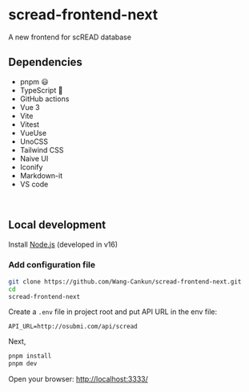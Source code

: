 # scread-frontend-next

A new frontend for scREAD database

## Dependencies

- pnpm 😃
- TypeScript 🦾
- GitHub actions 
- Vue 3 
- Vite
- Vitest
- VueUse
- UnoCSS
- Tailwind CSS 
- Naive UI 
- Iconify
- Markdown-it
- VS code

<br>

## Local development

Install [Node.js](https://nodejs.org/en/) (developed in v16)

### Add configuration file

```bash
git clone https://github.com/Wang-Cankun/scread-frontend-next.git
cd 
scread-frontend-next
```

Create a `.env` file in project root and put API URL in the env file:

```env
API_URL=http://osubmi.com/api/scread
```

Next,
```bash
pnpm install
pnpm dev
```

Open your browser: [http://localhost:3333/ ](http://localhost:3333/)